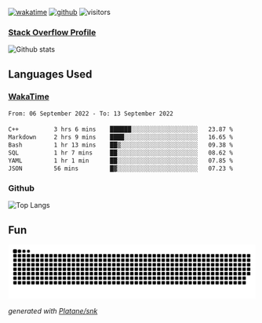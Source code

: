 [![wakatime](https://wakatime.com/badge/user/82c377cd-a54c-404c-b7df-177b313ca539.svg)](https://wakatime.com/@82c377cd-a54c-404c-b7df-177b313ca539)
[![github](https://img.shields.io/github/followers/xinthose?logo=github&style=plastic)](https://github.com/alanhamlett?tab=followers)
![visitors](https://visitor-badge.glitch.me/badge?page_id=xinthose&left_color=green&right_color=red)
### [Stack Overflow Profile](https://stackoverflow.com/users/4056146/xinthose)

![Github stats](https://github-readme-stats.vercel.app/api?username=xinthose&show_icons=true&theme=radical&count_private=true)

## Languages Used

### [WakaTime](https://wakatime.com/)
<!--START_SECTION:waka-->

```text
From: 06 September 2022 - To: 13 September 2022

C++          3 hrs 6 mins    ██████░░░░░░░░░░░░░░░░░░░   23.87 %
Markdown     2 hrs 9 mins    ████░░░░░░░░░░░░░░░░░░░░░   16.65 %
Bash         1 hr 13 mins    ██▒░░░░░░░░░░░░░░░░░░░░░░   09.38 %
SQL          1 hr 7 mins     ██░░░░░░░░░░░░░░░░░░░░░░░   08.62 %
YAML         1 hr 1 min      ██░░░░░░░░░░░░░░░░░░░░░░░   07.85 %
JSON         56 mins         █▓░░░░░░░░░░░░░░░░░░░░░░░   07.23 %
```

<!--END_SECTION:waka-->

### Github

![Top Langs](https://github-readme-stats.vercel.app/api/top-langs/?username=xinthose)

## Fun
![github contribution grid snake animation](https://raw.githubusercontent.com/xinthose/xinthose/output/github-contribution-grid-snake.svg)

_generated with [Platane/snk](https://github.com/Platane/snk)_
